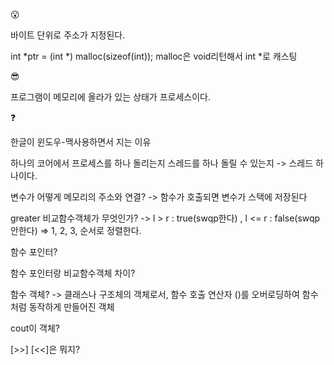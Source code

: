 😮

바이트 단위로 주소가 지정된다. 

int *ptr = (int *) malloc(sizeof(int)); malloc은 void리턴해서 int *로 캐스팅 

😎

프로그램이 메모리에 올라가 있는 상태가 프로세스이다.

❓

한글이 윈도우-맥사용하면서 지는 이유

하나의 코어에서 프로세스를 하나 돌리는지 스레드를 하나 돌릴 수 있는지 
-> 스레드 하나이다.

변수가 어떻게 메모리의 주소와 연결?
-> 함수가 호출되면 변수가 스택에 저장된다

greater<int> 비교함수객체가 무엇인가? -> l > r : true(swqp한다) , l <= r : false(swqp안한다) => 1, 2, 3, 순서로 정렬한다.
  
함수 포인터?
  
함수 포인터랑 비교함수객체 차이?

함수 객체? 
-> 클래스나 구조체의 객체로서, 함수 호출 연산자 ()를 오버로딩하여 함수처럼 동작하게 만들어진 객체
  
cout이 객체? 
  
[>>] [<<]은 뭐지?
